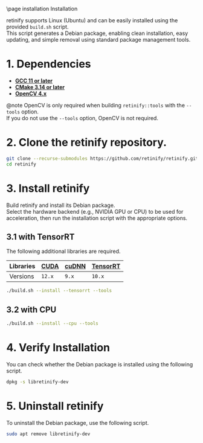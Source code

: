 \page installation Installation

retinify supports Linux (Ubuntu) and can be easily installed using the provided `build.sh` script.  
This script generates a Debian package, enabling clean installation, easy updating, and simple removal using standard package management tools.  

# 1. Dependencies
- [**GCC 11 or later**](https://gcc.gnu.org/releases.html)
- [**CMake 3.14 or later**](https://cmake.org/download/)
- [**OpenCV 4.x**](https://opencv.org/releases/)
  
@note
OpenCV is only required when building `retinify::tools` with the `--tools` option.  
If you do not use the `--tools` option, OpenCV is not required.
  
# 2. Clone the retinify repository.
```bash
git clone --recurse-submodules https://github.com/retinify/retinify.git
cd retinify
```

# 3. Install retinify
Build retinify and install its Debian package.  
Select the hardware backend (e.g., NVIDIA GPU or CPU) to be used for acceleration, then run the installation script with the appropriate options.

## 3.1 with TensorRT
The following additional libraries are required.
  
| Libraries | [CUDA](https://developer.nvidia.com/cuda-toolkit-archive) | [cuDNN](https://developer.nvidia.com/cudnn-archive) | [TensorRT](https://developer.nvidia.com/tensorrt) |
| :-------- | :-------------------------------------------------------- | :-------------------------------------------------- | :------------------------------------------------ |
| Versions  | `12.x`                                                    | `9.x`                                               | `10.x`                                            |
  
```bash
./build.sh --install --tensorrt --tools
```

## 3.2 with CPU
```bash
./build.sh --install --cpu --tools
```

# 4. Verify Installation
You can check whether the Debian package is installed using the following script.
```bash
dpkg -s libretinify-dev
```
  
# 5. Uninstall retinify
To uninstall the Debian package, use the following script.
```bash
sudo apt remove libretinify-dev
```

